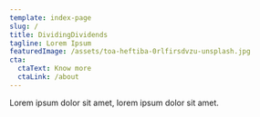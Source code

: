 ```yaml
---
template: index-page
slug: /
title: DividingDividends
tagline: Lorem Ipsum
featuredImage: /assets/toa-heftiba-0rlfirsdvzu-unsplash.jpg
cta:
  ctaText: Know more
  ctaLink: /about
---
```

Lorem ipsum dolor sit amet, lorem ipsum dolor sit amet.